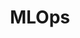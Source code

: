 ---
# Featured tags need to have either the `list` or `grid` layout (PRO only).
layout: list

# The title of the tag's page.
title: MLOps

# The name of the tag, used in a post's front matter (e.g. tags: [<slug>]).
slug: mlops

# (Optional) Write a short (~150 characters) description of this featured tag.
description: >
  MLOps/LLMOps 관련 포스팅

# (Optional) You can disable grouping posts by date.
no_groups: true

# Exclude this example category from the sitemap.
# DON'T USE THIS SETTING IN YOUR CATEGORIES!
sitemap: false
---